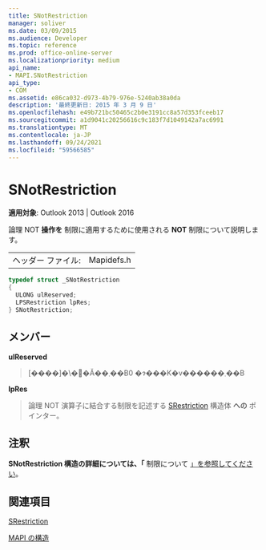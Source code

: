 ```yaml
---
title: SNotRestriction
manager: soliver
ms.date: 03/09/2015
ms.audience: Developer
ms.topic: reference
ms.prod: office-online-server
ms.localizationpriority: medium
api_name:
- MAPI.SNotRestriction
api_type:
- COM
ms.assetid: e86ca032-d973-4b79-976e-5240ab38a0da
description: '最終更新日: 2015 年 3 月 9 日'
ms.openlocfilehash: e49b721bc50465c2b0e3191cc8a57d353fceeb17
ms.sourcegitcommit: a1d9041c20256616c9c183f7d1049142a7ac6991
ms.translationtype: MT
ms.contentlocale: ja-JP
ms.lasthandoff: 09/24/2021
ms.locfileid: "59566585"
---
```

# <a name="snotrestriction"></a>SNotRestriction

  
  
**適用対象**: Outlook 2013 | Outlook 2016 
  
論理 NOT **操作を** 制限に適用するために使用される **NOT** 制限について説明します。 
  
|||
|:-----|:-----|
|ヘッダー ファイル:  <br/> |Mapidefs.h  <br/> |
   
```cpp
typedef struct _SNotRestriction
{
  ULONG ulReserved;
  LPSRestriction lpRes;
} SNotRestriction;

```

## <a name="members"></a>メンバー

 **ulReserved**
  
> [����]�\�񂳂�Ă��܂��B0 �ɂ���K�v������܂��B
    
 **lpRes**
  
> 論理 NOT 演算子に結合する制限を記述する [SRestriction](srestriction.md) 構造体 **への** ポインター。 
    
## <a name="remarks"></a>注釈

**SNotRestriction 構造の詳細については、「** 制限について [」を参照してください](about-restrictions.md)。 
  
## <a name="see-also"></a>関連項目



[SRestriction](srestriction.md)


[MAPI の構造](mapi-structures.md)

